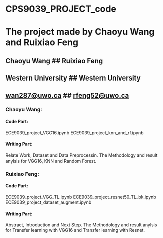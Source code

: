 # CPS9039_PROJECT_code



# The project made by Chaoyu Wang and Ruixiao Feng

## Chaoyu Wang              ## Ruixiao Feng
## Western University       ## Western University
## wan287@uwo.ca            ## rfeng52@uwo.ca



### Chaoyu Wang: 
#### Code Part:
ECE9039_project_VGG16.ipynb
ECE9039_project_knn_and_rf.ipynb

#### Writing Part:
Relate Work, Dataset and Data Preprocessin. The Methodology and result anylsis for VGG16, KNN and Random Forest.

### Ruixiao Feng: 
#### Code Part:
ECE9039_project_VGG_TL.ipynb
ECE9039_project_resnet50_TL_bk.ipynb
ECE9039_project_dataset_augment.ipynb

#### Writing Part:
Abstract, Introduction and Next Step. The Methodology and result anylsis for Transfer learning with VGG16 and Transfer learning with Resnet.

